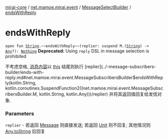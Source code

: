 [mirai-core](../../index.md) / [net.mamoe.mirai.event](../index.md) / [MessageSelectBuilder](index.md) / [endsWithReply](./ends-with-reply.md)

# endsWithReply

`open fun `[`String`](https://kotlinlang.org/api/latest/jvm/stdlib/kotlin/-string/index.html)`.~~endsWithReply~~(replier: suspend M.(`[`String`](https://kotlinlang.org/api/latest/jvm/stdlib/kotlin/-string/index.html)`) -> `[`Any`](https://kotlinlang.org/api/latest/jvm/stdlib/kotlin/-any/index.html)`?): `[`Nothing`](https://kotlinlang.org/api/latest/jvm/stdlib/kotlin/-nothing/index.html)
**Deprecated:** Using `reply` DSL in message selection is prohibited

不考虑空格, [消息内容](../../net.mamoe.mirai.message.data/-message/content-to-string.md)以 [this](../-message-subscribers-builder/ends-with-reply/-this-.md) 结尾则执行 [replier](../-message-subscribers-builder/ends-with-reply.md#net.mamoe.mirai.event.MessageSubscribersBuilder$endsWithReply(kotlin.String, kotlin.coroutines.SuspendFunction2((net.mamoe.mirai.event.MessageSubscribersBuilder.M, kotlin.String, kotlin.Any)))/replier) 并将其返回值回复给发信对象.

### Parameters

`replier` - 若返回 [Message](../../net.mamoe.mirai.message.data/-message/index.md) 则直接发送; 若返回 [Unit](https://kotlinlang.org/api/latest/jvm/stdlib/kotlin/-unit/index.html) 则不回复; 其他情况则 [Any.toString](https://kotlinlang.org/api/latest/jvm/stdlib/kotlin/-any/to-string.html) 后回复